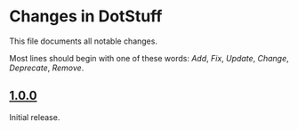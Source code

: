 # Changes in DotStuff
This file documents all notable changes.

Most lines should begin with one of these words:
*Add*, *Fix*, *Update*, *Change*, *Deprecate*, *Remove*.

<!--
## [Unreleased](https://github.com/sharpjs/DotStuff/compare/release/1.0.1..HEAD)
(none)

## [1.0.1](https://github.com/sharpjs/DotStuff/compare/release/1.0.0..release/1.0.1)
Future release.
-->

## [1.0.0](https://github.com/sharpjs/DotStuff/tree/release/1.0.0)
Initial release.

<!--
  Copyright 2024 Jeffrey Sharp
  SPDX-License-Identifier: ISC
-->
